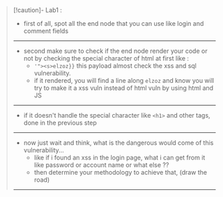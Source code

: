 
>[!caution]- Lab1 :
>- first of all, spot all the end node that you can use like login and comment fields
>- ---
>- second make sure to check if the end node render your code or not by checking the special character of html at first like :
>	- `'"><s>elzoz}}` this payload almost check the xss and sql vulnerability.
>	- if it rendered, you will find a line along `elzoz` and know you will try to make it a xss vuln instead of html vuln by using html and JS
>---
>- if it doesn't handle the special character like `<h1>` and other tags, done in the previous step
>
>----
>- now just wait and think, what is the dangerous would come of this vulnerability...
>	- like if i found an xss in the login page, what i can get from it like password or account name or what else ??
>	- then determine your methodology to achieve that, (draw the road)
>----


